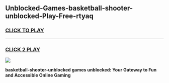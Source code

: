 
## Unblocked-Games-basketball-shooter-unblocked-Play-Free-rtyaq
<h3>
<a href="https://premium76.site?title=basketball-shooter-unblocked&ref=18A1">CLICK TO PLAY</a></h3>
<hr>

<h3>
<a href="https://premium76.site?title=basketball-shooter-unblocked&ref=18A1">CLICK 2 PLAY</a>
  
</h3>

<a href="https://premium76.site?title=basketball-shooter-unblocked&ref=18A1"><img src="https://clearcache.store/games.png"></a>


**basketball-shooter-unblocked games unblocked: Your Gateway to Fun and Accessible Online Gaming**
